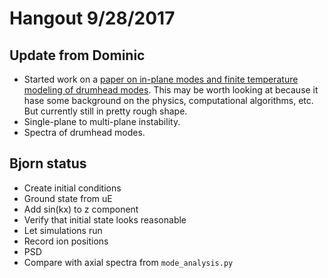 # Hangout 9/28/2017


## Update from Dominic

- Started work on a
  [paper on in-plane modes and finite temperature modeling of drumhead modes](./cooling/cooling.tex).
  This may be worth looking at because it hase some background on
  the physics, computational algorithms, etc. But currently still
  in pretty rough shape.
- Single-plane to multi-plane instability.
- Spectra of drumhead modes.


## Bjorn status

- Create initial conditions
- Ground state from uE
- Add sin(kx) to z component
- Verify that initial state looks reasonable
- Let simulations run
- Record ion positions
- PSD
- Compare with axial spectra from `mode_analysis.py`


